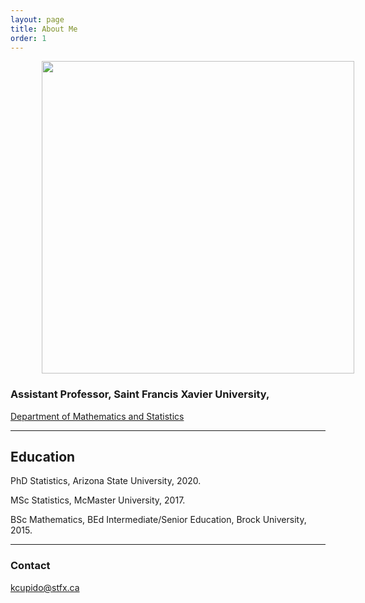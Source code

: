 ```yaml
---
layout: page
title: About Me
order: 1
---
```



<img align="center" hspace="50" height = "500" src="https://cupidok.github.io/images/KC.jpg" /> 


### Assistant Professor, Saint Francis Xavier University, 
<a href="https://www.stfx.ca/department/mathematics-statistics">Department of Mathematics and Statistics</a>



<hr>





## Education

PhD Statistics, Arizona State University, 2020.

MSc Statistics, McMaster University, 2017.

BSc Mathematics, BEd Intermediate/Senior Education, Brock University, 2015.
<hr>




### Contact

[kcupido@stfx.ca](mailto:kcupido@stfx.ca)
